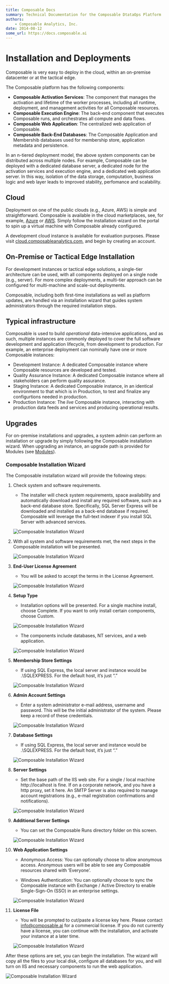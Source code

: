 ```yaml
---
title: Composable Docs
summary: Technical Documentation for the Composable DtataOps Platform
authors:
    - Composable Analytics, Inc.
date: 2014-08-12
some_url: https://docs.composable.ai
---
```


# Installation and Deployments

Composable is very easy to deploy in the cloud, within an on-premise datacenter or at the tactical edge.

The Composable platform has the following components:

- **Composable Activation Services**: The component that manages the activation and lifetime of the worker processes, including all runtime, deployment, and management activities for all Composable resources.
- **Composable Execution Engine**: The back-end component that executes Composable runs, and orchestrates all compute and data flows.
- **Composable Web Application**: The centralized web application of Composable.
- **Composable Back-End Databases**: The Composable Application and Membershib databases used for membership store, application metadata and persistence.

In an n-tiered deployment model, the above system components can be distributed across multiple nodes. For example, Composable can be deployed with a dedicated database server, a dedicated node for the activation services and execution engine, and a dedicated web application server. In this way, isolation of the data storage, computation, business logic and web layer leads to improved stability, perfomance and scalability.

## Cloud

Deployment on one of the public clouds (e.g., Azure, AWS) is simple and straightforward. Composable is available in the cloud marketplaces, see, for example, [Azure](https://azure.microsoft.com/en-in/marketplace/partners/composable/composable) or [AWS](https://aws.amazon.com/marketplace/seller-profile?id=911f5969-ae5e-4de9-acca-b8f606972771). Simply follow the installation wizard on the portal to spin up a virtual machine with Composable already configured.

A development cloud instance is available for evaluation purposes. Please visit [cloud.composableanalytics.com](https://cloud.composableanalytics.com/), and begin by creating an account.

## On-Premise or Tactical Edge Installation

For development instances or tactical edge solutions, a single-tier architecture can be used, with all components deployed on a single node (e.g., server). For more complex deployments, a multi-tier approach can be configured for multi-machine and scale-out deployments.

Composable, including both first-time installations as well as platform updates, are handled via an installation wizard that guides system administrators through the required installation steps.

## Typical infrastructure

Composable is used to build *operational* data-intensive applications, and as such, multiple instances are commonly deployed to cover the full software development and application lifecycle, from development to production. For example, an enterprise deployment can nominally have one or more Composable instances:

- Development Instance: A dedicated Composable instance where Composable resources are developed and tested.
- Quality Assurance Instance: A dedicated Composable instance where all stakeholders can perform quality assurance.
- Staging Instance: A dedicated Composable instance, in an identical environment to that which is in Production, to test and finalize any configurtions needed in production.
- Production Instance: The *live* Composable instance, interacting with production data feeds and services and producing operational results.

## Upgrades

For on-premise installations and upgrades, a system admin can perform an installation or upgrade by simply following the Composable installation wizard. When upgrading an instance, an upgrade path is provided for Modules (see [Modules](03.DataFlows/04.Modules.md)).

### Composable Installation Wizard

The Composable installation wizard will provide the following steps:

1. Check system and software requirements.
    - The installer will check system requirements, space availability and automatically download and install any required software, such as a back-end database store. Specifically, SQL Server Express will be downloaded and installed as a back-end database if required. Composable will leverage the full-text indexer if you install SQL Server with advanced services.

    ![Composable Installation Wizard](img/01.03.ComposableInstaller_1.png)
    
2. With all system and software requirements met, the next steps in the Composable installation will be presented.

    ![Composable Installation Wizard](img/01.03.ComposableInstaller_2.png)

3. **End-User License Agreement**
    - You will be asked to accept the terms in the License Agreement. 

    ![Composable Installation Wizard](img/01.03.ComposableInstaller_3.png)

4. **Setup Type**
    - Installation options will be presented. For a single machine install, choose Complete. If you want to only install certain components, choose Custom.

    ![Composable Installation Wizard](img/01.03.ComposableInstaller_4a.png)

    - The components include databases, NT services, and a web application.

    ![Composable Installation Wizard](img/01.03.ComposableInstaller_4b.png)

5. **Membership Store Settings**
    - If using SQL Express, the local server and instance would be .\SQLEXPRESS. For the default host, it’s just “.”

    ![Composable Installation Wizard](img/01.03.ComposableInstaller_5.png)

6. **Admin Account Settings**
    - Enter a system administrator e-mail address, username and password. This will be the initial administrator of the system. Please keep a record of these credentials.

    ![Composable Installation Wizard](img/01.03.ComposableInstaller_6.png)

7. **Database Settings**
    - If using SQL Express, the local server and instance would be .\SQLEXPRESS. For the default host, it’s just “.”

    ![Composable Installation Wizard](img/01.03.ComposableInstaller_7.png)

8. **Server Settings**
    - Set the base path of the IIS web site. For a single / local machine http://localhost is fine. If on a corporate network, and you have a http proxy, set it here. An SMTP Server is also required to manage account registrations (e.g., e-mail registration confirmations and notifications).

    ![Composable Installation Wizard](img/01.03.ComposableInstaller_8.png)

9. **Additional Server Settings**
    - You can set the Composable Runs directory folder on this screen.

    ![Composable Installation Wizard](img/01.03.ComposableInstaller_9.png)

10. **Web Application Settings**
    - Anonymous Access: You can optionally choose to allow anonymous access. Anonymous users will be able to see any Composable resources shared with ‘Everyone’.

    - Windows Authentication: You can optionally choose to sync the Composable instance with Exchange / Active Directory to enable Single-Sign-On (SSO) in an enterprise settings.

    ![Composable Installation Wizard](img/01.03.ComposableInstaller_10.png)

11. **License File**
    - You will be prompted to cut/paste a license key here. Please contact info@composable.ai for a commercial license. If you do not currently have a license, you can continue with the installation, and activate your instance at a later time.

    ![Composable Installation Wizard](img/01.03.ComposableInstaller_11.png)

After these options are set, you can begin the installation. The wizard will copy all the files to your local disk, configure all databases for you, and will turn on IIS and necessary components to run the web application.

![Composable Installation Wizard](img/01.03.ComposableInstaller_11.png)
